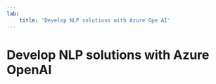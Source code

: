 ```yaml
---
lab:
    title: 'Develop NLP solutions with Azure Ope AI'
---
```

# Develop NLP solutions with Azure OpenAI